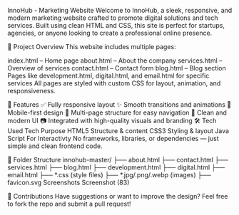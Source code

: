 InnoHub - Marketing Website
Welcome to InnoHub, a sleek, responsive, and modern marketing website crafted to promote digital solutions and tech services. Built using clean HTML and CSS, this site is perfect for startups, agencies, or anyone looking to create a professional online presence.

📁 Project Overview
This website includes multiple pages:

index.html – Home page
about.html – About the company
services.html – Overview of services
contact.html – Contact form
blog.html – Blog section
Pages like development.html, digital.html, and email.html for specific services
All pages are styled with custom CSS for layout, animation, and responsiveness.

🎯 Features
✅ Fully responsive layout
✨ Smooth transitions and animations
📱 Mobile-first design
📁 Multi-page structure for easy navigation
🎨 Clean and modern UI
📷 Integrated with high-quality visuals and branding
🛠 Tech Used
Tech	Purpose
HTML5	Structure & content
CSS3	Styling & layout
Java Script	For Interactivty
No frameworks, libraries, or dependencies — just simple and clean frontend code.

🧰 Folder Structure
innohub-master/
├── about.html
├── contact.html
├── services.html
├── blog.html
├── development.html
├── digital.html
├── email.html
├── *.css (style files)
├── *.jpg/.png/.webp (images)
├── favicon.svg
Screenshots
Screenshot (83)

🤝 Contributions
Have suggestions or want to improve the design? Feel free to fork the repo and submit a pull request!

